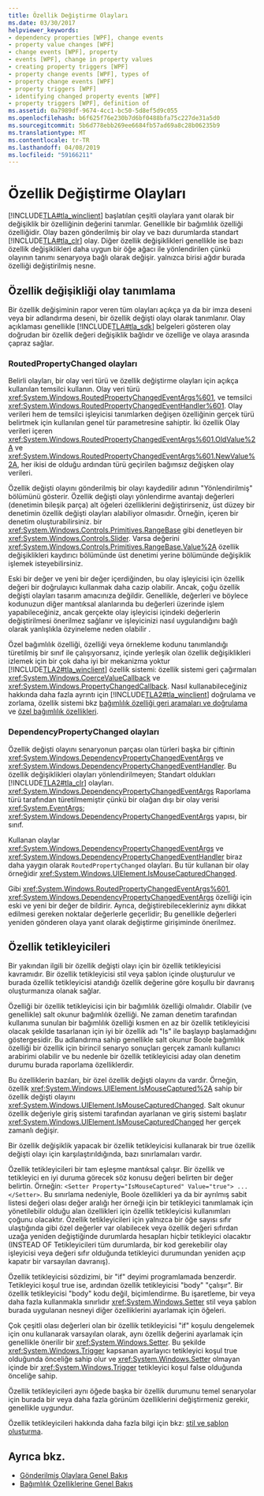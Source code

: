 ```yaml
---
title: Özellik Değiştirme Olayları
ms.date: 03/30/2017
helpviewer_keywords:
- dependency properties [WPF], change events
- property value changes [WPF]
- change events [WPF], property
- events [WPF], change in property values
- creating property triggers [WPF]
- property change events [WPF], types of
- property change events [WPF]
- property triggers [WPF]
- identifying changed property events [WPF]
- property triggers [WPF], definition of
ms.assetid: 0a7989df-9674-4cc1-bc50-5d8ef5d9c055
ms.openlocfilehash: b6f625f76e230b7d6bf0488bfa75c227de31a5d0
ms.sourcegitcommit: 5b6d778ebb269ee6684fb57ad69a8c28b06235b9
ms.translationtype: MT
ms.contentlocale: tr-TR
ms.lasthandoff: 04/08/2019
ms.locfileid: "59166211"
---
```

# <a name="property-change-events"></a>Özellik Değiştirme Olayları
[!INCLUDE[TLA#tla_winclient](../../../../includes/tlasharptla-winclient-md.md)] başlatılan çeşitli olaylara yanıt olarak bir değişiklik bir özelliğinin değerini tanımlar. Genellikle bir bağımlılık özelliği özelliğidir. Olay bazen gönderilmiş bir olay ve bazı durumlarda standart [!INCLUDE[TLA#tla_clr](../../../../includes/tlasharptla-clr-md.md)] olay. Diğer özellik değişiklikleri genellikle ise bazı özellik değişiklikleri daha uygun bir öğe ağacı ile yönlendirilen çünkü olayının tanımı senaryoya bağlı olarak değişir. yalnızca birisi ağdır burada özelliği değiştirilmiş nesne.  
  
## <a name="identifying-a-property-change-event"></a>Özellik değişikliği olay tanımlama  
 Bir özellik değişiminin rapor veren tüm olayları açıkça ya da bir imza deseni veya bir adlandırma deseni, bir özellik değişti olayı olarak tanımlanır. Olay açıklaması genellikle [!INCLUDE[TLA#tla_sdk](../../../../includes/tlasharptla-sdk-md.md)] belgeleri gösteren olay doğrudan bir özellik değeri değişiklik bağlıdır ve özelliğe ve olaya arasında çapraz sağlar.  
  
### <a name="routedpropertychanged-events"></a>RoutedPropertyChanged olayları  
 Belirli olayları, bir olay veri türü ve özellik değiştirme olayları için açıkça kullanılan temsilci kullanın. Olay veri türü <xref:System.Windows.RoutedPropertyChangedEventArgs%601>, ve temsilci <xref:System.Windows.RoutedPropertyChangedEventHandler%601>. Olay verileri hem de temsilci işleyicisi tanımlarken değişen özelliğinin gerçek türü belirtmek için kullanılan genel tür parametresine sahiptir. İki özellik Olay verileri içeren <xref:System.Windows.RoutedPropertyChangedEventArgs%601.OldValue%2A> ve <xref:System.Windows.RoutedPropertyChangedEventArgs%601.NewValue%2A>, her ikisi de olduğu ardından türü geçirilen bağımsız değişken olay verileri.  
  
 Özellik değişti olayını gönderilmiş bir olayı kaydedilir adının "Yönlendirilmiş" bölümünü gösterir. Özellik değişti olayı yönlendirme avantajı değerleri (denetimin bileşik parça) alt öğeleri özelliklerini değiştirirseniz, üst düzey bir denetimin özellik değişti olayları alabiliyor olmasıdır. Örneğin, içeren bir denetim oluşturabilirsiniz. bir <xref:System.Windows.Controls.Primitives.RangeBase> gibi denetleyen bir <xref:System.Windows.Controls.Slider>. Varsa değerini <xref:System.Windows.Controls.Primitives.RangeBase.Value%2A> özellik değişiklikleri kaydırıcı bölümünde üst denetimi yerine bölümünde değişiklik işlemek isteyebilirsiniz.  
  
 Eski bir değer ve yeni bir değer içerdiğinden, bu olay işleyicisi için özellik değeri bir doğrulayıcı kullanmak daha cazip olabilir. Ancak, çoğu özellik değişti olayları tasarım amacınıza değildir. Genellikle, değerleri ve böylece kodunuzun diğer mantıksal alanlarında bu değerleri üzerinde işlem yapabileceğiniz, ancak gerçekte olay işleyicisi içindeki değerlerin değiştirilmesi önerilmez sağlanır ve işleyicinizi nasıl uygulandığını bağlı olarak yanlışlıkla özyineleme neden olabilir .  
  
 Özel bağımlılık özelliği, özelliği veya örnekleme kodunu tanımlandığı türetilmiş bir sınıf ile çalışıyorsanız, içinde yerleşik olan özellik değişiklikleri izlemek için bir çok daha iyi bir mekanizma yoktur [!INCLUDE[TLA2#tla_winclient](../../../../includes/tla2sharptla-winclient-md.md)] özellik sistemi: özellik sistemi geri çağırmaları <xref:System.Windows.CoerceValueCallback> ve <xref:System.Windows.PropertyChangedCallback>. Nasıl kullanabileceğiniz hakkında daha fazla ayrıntı için [!INCLUDE[TLA2#tla_winclient](../../../../includes/tla2sharptla-winclient-md.md)] doğrulama ve zorlama, özellik sistemi bkz [bağımlılık özelliği geri aramaları ve doğrulama](dependency-property-callbacks-and-validation.md) ve [özel bağımlılık özellikleri](custom-dependency-properties.md).  
  
### <a name="dependencypropertychanged-events"></a>DependencyPropertyChanged olayları  
 Özellik değişti olayını senaryonun parçası olan türleri başka bir çiftinin <xref:System.Windows.DependencyPropertyChangedEventArgs> ve <xref:System.Windows.DependencyPropertyChangedEventHandler>. Bu özellik değişiklikleri olayları yönlendirilmeyen; Standart oldukları [!INCLUDE[TLA2#tla_clr](../../../../includes/tla2sharptla-clr-md.md)] olayları. <xref:System.Windows.DependencyPropertyChangedEventArgs> Raporlama türü tarafından türetilmemiştir çünkü bir olağan dışı bir olay verisi <xref:System.EventArgs>; <xref:System.Windows.DependencyPropertyChangedEventArgs> yapısı, bir sınıf.  
  
 Kullanan olaylar <xref:System.Windows.DependencyPropertyChangedEventArgs> ve <xref:System.Windows.DependencyPropertyChangedEventHandler> biraz daha yaygın olarak `RoutedPropertyChanged` olayları. Bu tür kullanan bir olay örneğidir <xref:System.Windows.UIElement.IsMouseCapturedChanged>.  
  
 Gibi <xref:System.Windows.RoutedPropertyChangedEventArgs%601>, <xref:System.Windows.DependencyPropertyChangedEventArgs> özelliği için eski ve yeni bir değer de bildirir. Ayrıca, değiştirebilecekleriniz aynı dikkat edilmesi gereken noktalar değerlerle geçerlidir; Bu genellikle değerleri yeniden gönderen olaya yanıt olarak değiştirme girişiminde önerilmez.  
  
## <a name="property-triggers"></a>Özellik tetikleyicileri  
 Bir yakından ilgili bir özellik değişti olayı için bir özellik tetikleyicisi kavramıdır. Bir özellik tetikleyicisi stil veya şablon içinde oluşturulur ve burada özellik tetikleyicisi atandığı özellik değerine göre koşullu bir davranış oluşturmanıza olanak sağlar.  
  
 Özelliği bir özellik tetikleyicisi için bir bağımlılık özelliği olmalıdır. Olabilir (ve genellikle) salt okunur bağımlılık özelliği. Ne zaman denetim tarafından kullanıma sunulan bir bağımlılık özelliği kısmen en az bir özellik tetikleyicisi olacak şekilde tasarlanan için iyi bir özellik adı "Is" ile başlayıp başlamadığını göstergesidir. Bu adlandırma sahip genellikle salt okunur Boole bağımlılık özelliği bir özellik için birincil senaryo sonuçları gerçek zamanlı kullanıcı arabirimi olabilir ve bu nedenle bir özellik tetikleyicisi aday olan denetim durumu burada raporlama özelliklerdir.  
  
 Bu özelliklerin bazıları, bir özel özellik değişti olayını da vardır. Örneğin, özellik <xref:System.Windows.UIElement.IsMouseCaptured%2A> sahip bir özellik değişti olayını <xref:System.Windows.UIElement.IsMouseCapturedChanged>. Salt okunur özellik değeriyle giriş sistemi tarafından ayarlanan ve giriş sistemi başlatır <xref:System.Windows.UIElement.IsMouseCapturedChanged> her gerçek zamanlı değişir.  
  
 Bir özellik değişiklik yapacak bir özellik tetikleyicisi kullanarak bir true özellik değişti olayı için karşılaştırıldığında, bazı sınırlamaları vardır.  
  
 Özellik tetikleyicileri bir tam eşleşme mantıksal çalışır. Bir özellik ve tetikleyici en iyi duruma görecek söz konusu değeri belirten bir değer belirtin. Örneğin: `<Setter Property="IsMouseCaptured" Value="true"> ... </Setter>`. Bu sınırlama nedeniyle, Boole özellikleri ya da bir ayrılmış sabit listesi değeri olası değer aralığı her örneği için bir tetikleyici tanımlamak için yönetilebilir olduğu alan özellikleri için özellik tetikleyicisi kullanımları çoğunu olacaktır. Özellik tetikleyicileri için yalnızca bir öğe sayısı sıfır ulaştığında gibi özel değerler var olabilecek veya özellik değeri sıfırdan uzağa yeniden değiştiğinde durumlarda hesapları hiçbir tetikleyici olacaktır (INSTEAD OF Tetikleyicileri tüm durumlarda, bir kod gerekebilir olay işleyicisi veya değeri sıfır olduğunda tetikleyici durumundan yeniden açıp kapatır bir varsayılan davranış).  
  
 Özellik tetikleyicisi sözdizimi, bir "if" deyimi programlamada benzerdir. Tetikleyici koşul true ise, ardından özellik tetikleyicisi "body" "çalışır". Bir özellik tetikleyicisi "body" kodu değil, biçimlendirme. Bu işaretleme, bir veya daha fazla kullanmakla sınırlıdır <xref:System.Windows.Setter> stil veya şablon burada uygulanan nesneyi diğer özelliklerini ayarlamak için öğeleri.  
  
 Çok çeşitli olası değerleri olan bir özellik tetikleyicisi "if" koşulu dengelemek için onu kullanarak varsayılan olarak, aynı özellik değerini ayarlamak için genellikle önerilir bir <xref:System.Windows.Setter>. Bu şekilde <xref:System.Windows.Trigger> kapsanan ayarlayıcı tetikleyici koşul true olduğunda önceliğe sahip olur ve <xref:System.Windows.Setter> olmayan içinde bir <xref:System.Windows.Trigger> tetikleyici koşul false olduğunda önceliğe sahip.  
  
 Özellik tetikleyicileri aynı öğede başka bir özellik durumunu temel senaryolar için burada bir veya daha fazla görünüm özelliklerini değiştirmeniz gerekir, genellikle uygundur.  
  
 Özellik tetikleyicileri hakkında daha fazla bilgi için bkz: [stil ve şablon oluşturma](../controls/styling-and-templating.md).  
  
## <a name="see-also"></a>Ayrıca bkz.

- [Gönderilmiş Olaylara Genel Bakış](routed-events-overview.md)
- [Bağımlılık Özelliklerine Genel Bakış](dependency-properties-overview.md)
